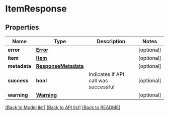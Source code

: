 # ItemResponse

## Properties
Name | Type | Description | Notes
------------ | ------------- | ------------- | -------------
**error** | [**Error**](Error.md) |  | [optional] 
**item** | [**Item**](Item.md) |  | [optional] 
**metadata** | [**ResponseMetadata**](ResponseMetadata.md) |  | [optional] 
**success** | **bool** | Indicates if API call was successful | [optional] 
**warning** | [**Warning**](Warning.md) |  | [optional] 

[[Back to Model list]](../README.md#documentation-for-models) [[Back to API list]](../README.md#documentation-for-api-endpoints) [[Back to README]](../README.md)



